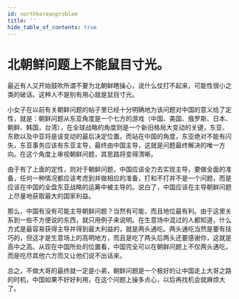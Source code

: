 ```yaml
---
id: northkoreanproblem
title: ''
hide_table_of_contents: true
---
```


# 北朝鲜问题上不能鼠目寸光。

最近有人又开始鼓吹所谓不要为北朝鲜瞎操心，说什么仗打不起来，可能性很小之类的破话。这种人不是别有用心就是鼠目寸光。

小女子在以前有关朝鲜问题的帖子里已经十分明确地为该问题对中国的意义给了定性，就是：朝鲜问题从东亚角度是一个七方的游戏（中国、美国、俄罗斯、日本、朝鲜、韩国，台湾），在全球战略的角度则是一个新旧格局大变动的关键，东亚、东欧以及中亚将是该变动的最后决定位置。而站在中国的角度，东亚绝对不能有闪失，东亚事务应该有东亚主导，最终由中国主导，这就是问题最终解决的唯一方向。在这个角度上审视朝鲜问题，其思路将变得清晰。  

由于有了上面的定性，则对于朝鲜问题，中国应该全力去实现主导，要做全面的准备，任何一种情况都应该考虑到并做相应的准备，打和不打并不是一个问题，而是应该在中国的全盘东亚战略的运筹中被主导的。说白了，中国应该在主导朝鲜问题上尽量地获取最大的国家利益。

那么，中国有没有可能主导朝鲜问题？当然有可能，而且地位最有利。由于这里关系到一些不方便说的东西，就只用例子来说明。在生意场中混过的人都知道，什么方式是最容易获得主导并得到最大利益的，就是两头通吃。两头通吃当然是要有技巧的，但这才是生意场上的高明地方，而且是吃了两头后两头还要感谢你，这就是高中之高。从现在中国所处的位置看，中国完全可以在朝鲜问题上不仅两头通吃，而是吃尽其他六方而又让他们说不出话来。

总之，不做大哥的最终就一定是小弟，朝鲜问题是一个极好的让中国走上大哥之路的时机，中国如果不好好利用，在这个问题上操多点心，以后再找机会就麻烦大了。